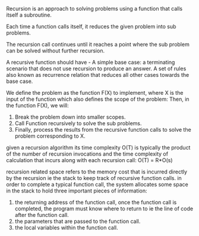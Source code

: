 Recursion is an approach to solving problems using a function that calls itself a subroutine.

Each time a function calls itself, it reduces the given problem into sub  problems. 

The recursion call continues until it reaches a point where the sub problem can be solved without further recursion.

A recursive function should have - A simple base case: a terminating scenario that does not use recursion to produce an answer.
A set of rules also known as recurrence relation that reduces all other cases towards the base case.

We define the problem as the function F(X) to implement, where X is the input of the function which also defines the scope of the problem:
Then, in the function F(X), we will:
1. Break the problem down into smaller scopes.
2. Call Function recursively to solve the sub problems.
3. Finally, process the results from the recursive function calls to solve the problem corresponding to X.

given a recursion algorithm its time complexity O(T) is typically the product of the number of recursion invocations and the time complexity of calculation that incurs along with each recursion call: O(T) = R*O(s)

recursion related space refers to the memory cost that is incurred directly by the recursion ie the stack to keep track of recursive function calls. in order to complete a typical function call, the system allocates some space in the stack to hold three important pieces of information:
1. the returning address of the function call, once the function call is completed, the program must know where to return to ie the line of code after the function call.
2. the parameters that are passed to the function call.
3. the local variables within the function call.




